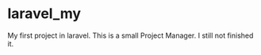 # laravel_my
My first project in laravel.
This is a small Project Manager. I still not finished it.
